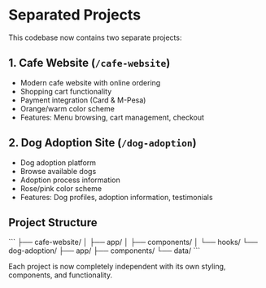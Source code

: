 # Separated Projects

This codebase now contains two separate projects:

## 1. Cafe Website (`/cafe-website`)
- Modern cafe website with online ordering
- Shopping cart functionality
- Payment integration (Card & M-Pesa)
- Orange/warm color scheme
- Features: Menu browsing, cart management, checkout

## 2. Dog Adoption Site (`/dog-adoption`)
- Dog adoption platform
- Browse available dogs
- Adoption process information
- Rose/pink color scheme
- Features: Dog profiles, adoption information, testimonials

## Project Structure
\`\`\`
├── cafe-website/
│   ├── app/
│   ├── components/
│   └── hooks/
└── dog-adoption/
    ├── app/
    ├── components/
    └── data/
\`\`\`

Each project is now completely independent with its own styling, components, and functionality.
